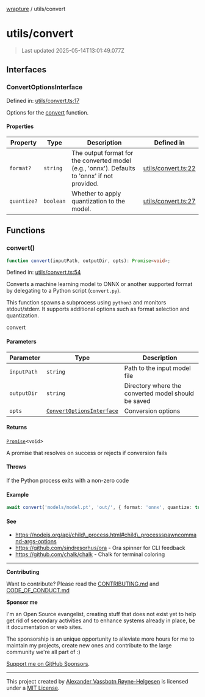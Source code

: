 [wrapture](../README.md) / utils/convert

# utils/convert

> Last updated 2025-05-14T13:01:49.077Z

## Interfaces

### ConvertOptionsInterface

Defined in:
[utils/convert.ts:17](https://github.com/phun-ky/wrapture/blob/main/src/utils/convert.ts#L17)

Options for the [convert](#convert) function.

#### Properties

| Property                          | Type      | Description                                                                                   | Defined in                                                                                    |
| --------------------------------- | --------- | --------------------------------------------------------------------------------------------- | --------------------------------------------------------------------------------------------- |
| <a id="format"></a> `format?`     | `string`  | The output format for the converted model (e.g., 'onnx'). Defaults to 'onnx' if not provided. | [utils/convert.ts:22](https://github.com/phun-ky/wrapture/blob/main/src/utils/convert.ts#L22) |
| <a id="quantize"></a> `quantize?` | `boolean` | Whether to apply quantization to the model.                                                   | [utils/convert.ts:27](https://github.com/phun-ky/wrapture/blob/main/src/utils/convert.ts#L27) |

## Functions

### convert()

```ts
function convert(inputPath, outputDir, opts): Promise<void>;
```

Defined in:
[utils/convert.ts:54](https://github.com/phun-ky/wrapture/blob/main/src/utils/convert.ts#L54)

Converts a machine learning model to ONNX or another supported format by
delegating to a Python script (`convert.py`).

This function spawns a subprocess using `python3` and monitors stdout/stderr. It
supports additional options such as format selection and quantization.

convert

#### Parameters

| Parameter   | Type                                                  | Description                                         |
| ----------- | ----------------------------------------------------- | --------------------------------------------------- |
| `inputPath` | `string`                                              | Path to the input model file                        |
| `outputDir` | `string`                                              | Directory where the converted model should be saved |
| `opts`      | [`ConvertOptionsInterface`](#convertoptionsinterface) | Conversion options                                  |

#### Returns

[`Promise`](https://developer.mozilla.org/docs/Web/JavaScript/Reference/Global_Objects/Promise)<`void`>

A promise that resolves on success or rejects if conversion fails

#### Throws

If the Python process exits with a non-zero code

#### Example

```ts
await convert('models/model.pt', 'out/', { format: 'onnx', quantize: true });
```

#### See

- https://nodejs.org/api/child\_process.html#child\_processspawncommand-args-options
- https://github.com/sindresorhus/ora - Ora spinner for CLI feedback
- https://github.com/chalk/chalk - Chalk for terminal coloring

---

**Contributing**

Want to contribute? Please read the
[CONTRIBUTING.md](https://github.com/phun-ky/wrapture/blob/main/CONTRIBUTING.md)
and
[CODE_OF_CONDUCT.md](https://github.com/phun-ky/wrapture/blob/main/CODE_OF_CONDUCT.md)

**Sponsor me**

I'm an Open Source evangelist, creating stuff that does not exist yet to help
get rid of secondary activities and to enhance systems already in place, be it
documentation or web sites.

The sponsorship is an unique opportunity to alleviate more hours for me to
maintain my projects, create new ones and contribute to the large community
we're all part of :)

[Support me on GitHub Sponsors](https://github.com/sponsors/phun-ky).

---

This project created by [Alexander Vassbotn Røyne-Helgesen](http://phun-ky.net)
is licensed under a [MIT License](https://choosealicense.com/licenses/mit/).
